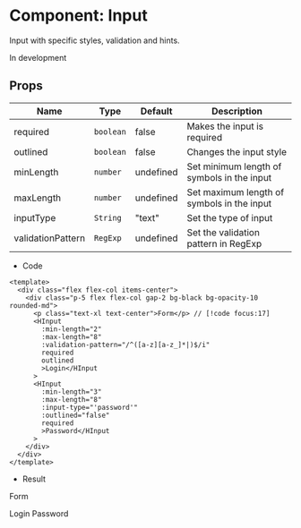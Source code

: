 <script setup>
import HInput from '../vue/HInput.vue';
import HTag from '../vue/HTag.vue';
</script>

# Component: Input

Input with specific styles, validation and hints.

<HTag type="warning" style="width: 150px; margin-top:10px;">In development</HTag>

## Props

| Name              | Type                 | Default   | Description                                |
| ----------------- | -------------------- | --------- | ------------------------------------------ |
| required          | <code>boolean</code> | false     | Makes the input is required                |
| outlined          | <code>boolean</code> | false     | Changes the input style                    |
| minLength         | <code>number</code>  | undefined | Set minimum length of symbols in the input |
| maxLength         | <code>number</code>  | undefined | Set maximum length of symbols in the input |
| inputType         | <code>String</code>  | "text"    | Set the type of input                      |
| validationPattern | <code>RegExp</code>  | undefined | Set the validation pattern in RegExp       |

- Code

```vue{4-20}
<template>
  <div class="flex flex-col items-center">
    <div class="p-5 flex flex-col gap-2 bg-black bg-opacity-10 rounded-md">
      <p class="text-xl text-center">Form</p> // [!code focus:17]
      <HInput
        :min-length="2"
        :max-length="8"
        :validation-pattern="/^([a-z][a-z_]*|)$/i"
        required
        outlined
        >Login</HInput
      >
      <HInput
        :min-length="3"
        :max-length="8"
        :input-type="'password'"
        :outlined="false"
        required
        >Password</HInput
      >
    </div>
  </div>
</template>
```

- Result

<div class="flex flex-col items-center">
    <div class="p-5 flex flex-col gap-2 bg-black bg-opacity-10 rounded-md">
        <p class="text-xl text-center">Form</p>
        <HInput :min-length="2" :max-length="8" :validation-pattern="/^([a-z][a-z_]*|)$/i" required outlined>Login</HInput>
        <HInput :input-type="'password'" :min-length="3" :max-length="8" :outlined="false" required>Password</HInput>
    </div>
</div>
